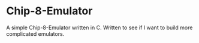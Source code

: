 # Chip-8-Emulator
A simple Chip-8-Emulator written in C. Written to see if I want to build more complicated emulators.

